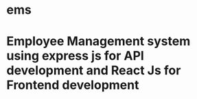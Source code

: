 # ems
# Employee Management system using express js for API development and React Js for Frontend development
